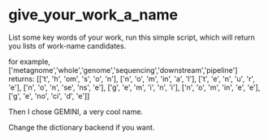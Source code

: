 # give_your_work_a_name
List some key words of your work, run this simple script, which will return you lists of work-name candidates.

for example, 
['metagnome','whole','genome','sequencing','downstream','pipeline']
returns:
[['t', 'h', 'om', 's', 'o', 'n'], 
['n', 'o', 'm', 'in', 'a', 'l'], 
['t', 'e', 'n', 'u', 'r', 'e'], 
['n', 'o', 'n', 'se', 'ns', 'e'], 
['g', 'e', 'm', 'i', 'n', 'i'], 
['n', 'o', 'm', 'in', 'e', 'e'], 
['g', 'e', 'no', 'ci', 'd', 'e']]

Then I chose GEMINI, a very cool name.

Change the dictionary backend if you want.
